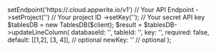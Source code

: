 <?php

use Appwrite\Client;
use Appwrite\Services\TablesDB;

$client = (new Client())
    ->setEndpoint('https://<REGION>.cloud.appwrite.io/v1') // Your API Endpoint
    ->setProject('<YOUR_PROJECT_ID>') // Your project ID
    ->setKey('<YOUR_API_KEY>'); // Your secret API key

$tablesDB = new TablesDB($client);

$result = $tablesDB->updateLineColumn(
    databaseId: '<DATABASE_ID>',
    tableId: '<TABLE_ID>',
    key: '',
    required: false,
    default: [[1,2], [3, 4]], // optional
    newKey: '' // optional
);